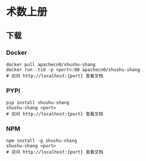 # 术数上册

## 下载

### Docker

```
docker pull apachecn0/shushu-shang
docker run -tid -p <port>:80 apachecn0/shushu-shang
# 访问 http://localhost:{port} 查看文档
```

### PYPI

```
pip install shushu-shang
shushu-shang <port>
# 访问 http://localhost:{port} 查看文档
```

### NPM

```
npm install -g shushu-shang
shushu-shang <port>
# 访问 http://localhost:{port} 查看文档
```